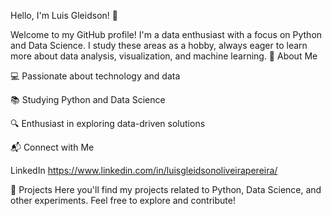 Hello, I'm Luis Gleidson! 👋

Welcome to my GitHub profile! I'm a data enthusiast with a focus on Python and Data Science. I study these areas as a hobby, always eager to learn more about data analysis, visualization, and machine learning.
📌 About Me

💻 Passionate about technology and data

📚 Studying Python and Data Science

🔍 Enthusiast in exploring data-driven solutions


📬 Connect with Me

LinkedIn
https://www.linkedin.com/in/luisgleidsonoliveirapereira/

🚀 Projects
Here you'll find my projects related to Python, Data Science, and other experiments. Feel free to explore and contribute!
